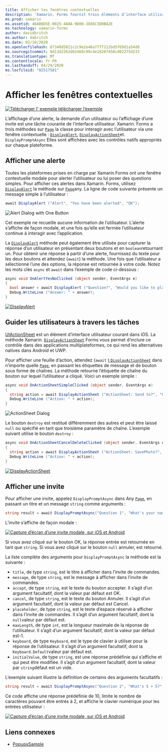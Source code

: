```yaml
---
title: Afficher les fenêtres contextuelles
description: 'Xamarin. Forms fournit trois éléments d’interface utilisateur de type popup : une alerte, une feuille d’action et une invite. Cet article montre comment utiliser les API d’alerte, de feuille d’action et d’invite pour afficher des boîtes de dialogue qui demandent aux utilisateurs des questions simples, guident les utilisateurs par le biais de tâches et affichent des invites.'
ms.prod: xamarin
ms.assetid: 46AB0D5E-0025-4A8A-9D00-3E66C3D0BA2E
ms.technology: xamarin-forms
author: davidbritch
ms.author: dabritch
ms.date: 03/10/2020
ms.openlocfilehash: 87348d5821c2c9e2e46a777f212bd5f69d1a54d0
ms.sourcegitcommit: 8d13d2262d02468c99c4e18207d50cd82275d233
ms.translationtype: MT
ms.contentlocale: fr-FR
ms.lasthandoff: 04/29/2020
ms.locfileid: "82517581"
---
```

# <a name="display-pop-ups"></a>Afficher les fenêtres contextuelles

[![Télécharger l'](~/media/shared/download.png) exemple télécharger l’exemple](https://docs.microsoft.com/samples/xamarin/xamarin-forms-samples/navigation-pop-ups)

L’affichage d’une alerte, la demande d’un utilisateur ou l’affichage d’une invite est une tâche courante de l’interface utilisateur. Xamarin. Forms a trois méthodes sur [`Page`](xref:Xamarin.Forms.Page) la classe pour interagir avec l’utilisateur via une fenêtre contextuelle : [`DisplayAlert`](xref:Xamarin.Forms.Page.DisplayAlert*), [`DisplayActionSheet`](xref:Xamarin.Forms.Page.DisplayActionSheet*)et. `DisplayPromptAsync` Elles sont affichées avec les contrôles natifs appropriés sur chaque plateforme.

## <a name="display-an-alert"></a>Afficher une alerte

Toutes les plateformes prises en charge par Xamarin.Forms ont une fenêtre contextuelle modale pour alerter l’utilisateur ou lui poser des questions simples. Pour afficher ces alertes dans Xamarin. Forms, utilisez [`DisplayAlert`](xref:Xamarin.Forms.Page.DisplayAlert*) la méthode sur [`Page`](xref:Xamarin.Forms.Page)any. La ligne de code suivante présente un message simple à l’utilisateur :

```csharp
await DisplayAlert ("Alert", "You have been alerted", "OK");
```

![](pop-ups-images/alert.png "Alert Dialog with One Button")

Cet exemple ne recueille aucune information de l’utilisateur. L’alerte s’affiche de façon modale, et une fois qu’elle est fermée l’utilisateur continue à interagir avec l’application.

La [`DisplayAlert`](xref:Xamarin.Forms.Page.DisplayAlert*) méthode peut également être utilisée pour capturer la réponse d’un utilisateur en présentant deux boutons et en `boolean`retournant un. Pour obtenir une réponse à partir d’une alerte, fournissez du texte pour les deux boutons et attendez (`await`) la méthode. Une fois que l’utilisateur a sélectionné l’une des options, la réponse est retournée à votre code. Notez les mots clés `async` et `await` dans l’exemple de code ci-dessous :

```csharp
async void OnAlertYesNoClicked (object sender, EventArgs e)
{
  bool answer = await DisplayAlert ("Question?", "Would you like to play a game", "Yes", "No");
  Debug.WriteLine ("Answer: " + answer);
}
```

[![DisplayAlert](pop-ups-images/alert2-sml.png "Boîte de dialogue d’alerte avec deux boutons")](pop-ups-images/alert2.png#lightbox "Boîte de dialogue d’alerte avec deux boutons")

## <a name="guide-users-through-tasks"></a>Guider les utilisateurs à travers les tâches

[UIActionSheet](https://developer.apple.com/library/ios/documentation/uikit/reference/uiactionsheet_class/Reference/Reference.html) est un élément d’interface utilisateur courant dans iOS. La méthode Xamarin. [`DisplayActionSheet`](xref:Xamarin.Forms.Page.DisplayActionSheet*) Forms vous permet d’inclure ce contrôle dans des applications multiplateformes, ce qui rend les alternatives natives dans Android et UWP.

Pour afficher une feuille d’action, attendez (`await` [) `DisplayActionSheet`](xref:Xamarin.Forms.Page.DisplayActionSheet*) dans n’importe quelle [`Page`](xref:Xamarin.Forms.Page), en passant les étiquettes de message et de bouton sous forme de chaînes. La méthode retourne l’étiquette de chaîne du bouton sur lequel l’utilisateur a cliqué. Voici un exemple simple :

```csharp
async void OnActionSheetSimpleClicked (object sender, EventArgs e)
{
  string action = await DisplayActionSheet ("ActionSheet: Send to?", "Cancel", null, "Email", "Twitter", "Facebook");
  Debug.WriteLine ("Action: " + action);
}
```

![](pop-ups-images/action.png "ActionSheet Dialog")

Le bouton `destroy` est restitué différemment des autres et peut être laissé `null` ou spécifié en tant que troisième paramètre de chaîne. L’exemple suivant utilise le bouton `destroy` :

```csharp
async void OnActionSheetCancelDeleteClicked (object sender, EventArgs e)
{
  string action = await DisplayActionSheet ("ActionSheet: SavePhoto?", "Cancel", "Delete", "Photo Roll", "Email");
  Debug.WriteLine ("Action: " + action);
}
```

[![DisplayActionSheet](pop-ups-images/action2-sml.png "Boîte de dialogue de la feuille d’action avec le bouton détruire")](pop-ups-images/action2.png#lightbox "Boîte de dialogue de la feuille d’action avec le bouton détruire")

## <a name="display-a-prompt"></a>Afficher une invite

Pour afficher une invite, appelez `DisplayPromptAsync` dans Any [`Page`](xref:Xamarin.Forms.Page), en passant un titre et un message `string` comme arguments :

```csharp
string result = await DisplayPromptAsync("Question 1", "What's your name?");
```

L’invite s’affiche de façon modale :

[![Capture d’écran d’une invite modale, sur iOS et Android](pop-ups-images/simple-prompt.png "Invite modale")](pop-ups-images/simple-prompt-large.png#lightbox "Invite modale")

Si vous avez cliqué sur le bouton OK, la réponse entrée est retournée en tant que `string`. Si vous avez cliqué sur le bouton `null` annuler, est retourné.

La liste complète des arguments pour `DisplayPromptAsync` la méthode est la suivante :

- `title`, de type `string`, est le titre à afficher dans l’invite de commandes.
- `message`, de type `string`, est le message à afficher dans l’invite de commandes.
- `accept`, de type `string`, est le texte du bouton accepter. Il s’agit d’un argument facultatif, dont la valeur par défaut est OK.
- `cancel`, de type `string`, est le texte du bouton Annuler. Il s’agit d’un argument facultatif, dont la valeur par défaut est Cancel.
- `placeholder`, de type `string`, est le texte d’espace réservé à afficher dans l’invite de commandes. Il s’agit d’un argument facultatif, dont la `null`valeur par défaut est.
- `maxLength`, de type `int`, est la longueur maximale de la réponse de l’utilisateur. Il s’agit d’un argument facultatif, dont la valeur par défaut est-1.
- `keyboard`, de type `Keyboard`, est le type de clavier à utiliser pour la réponse de l’utilisateur. Il s’agit d’un argument facultatif, dont la `Keyboard.Default`valeur par défaut est.
- `initialValue`, de type `string`, est une réponse prédéfinie qui s’affiche et qui peut être modifiée. Il s’agit d’un argument facultatif, dont la valeur par `string`défaut est un vide.

L’exemple suivant illustre la définition de certains des arguments facultatifs :

```csharp
string result = await DisplayPromptAsync("Question 2", "What's 5 + 5?", initialValue: "10", maxLength: 2, keyboard: Keyboard.Numeric);
```

Ce code affiche une réponse prédéfinie de 10, limite le nombre de caractères pouvant être entrés à 2, et affiche le clavier numérique pour les entrées utilisateur :

[![Capture d’écran d’une invite modale, sur iOS et Android](pop-ups-images/keyboard-prompt.png "Invite modale")](pop-ups-images/keyboard-prompt-large.png#lightbox "Invite modale")

## <a name="related-links"></a>Liens connexes

- [PopupsSample](https://docs.microsoft.com/samples/xamarin/xamarin-forms-samples/navigation-pop-ups)
